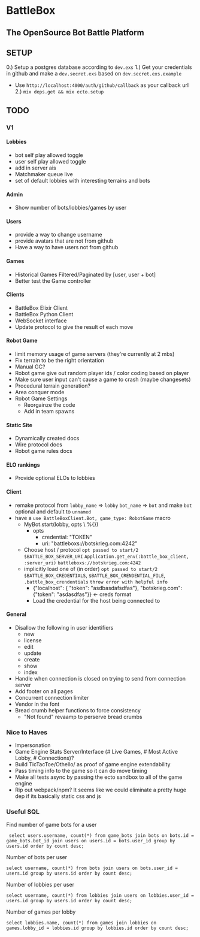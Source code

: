 # BattleBox

## The OpenSource Bot Battle Platform

## SETUP

0.) Setup a postgres database according to `dev.exs`
1.) Get your credentials in github and make a `dev.secret.exs` based on `dev.secret.exs.example` 
  * Use `http://localhost:4000/auth/github/callback` as your callback url
2.) `mix deps.get && mix ecto.setup`

## TODO

### V1

#### Lobbies
- bot self play allowed toggle
- user self play allowed toggle
- add in server ais
- Matchmaker queue live
- set of default lobbies with interesting terrains and bots
#### Admin
- Show number of bots/lobbies/games by user
#### Users
- provide a way to change username
- provide avatars that are not from github
- Have a way to have users not from github
#### Games
- Historical Games Filtered/Paginated by [user, user + bot]
- Better test the Game controller
#### Clients
- BattleBox Elixir Client
- BattleBox Python Client
- WebSocket interface
- Update protocol to give the result of each move
#### Robot Game
- limit memory usage of game servers (they're currently at 2 mbs)
- Fix terrain to be the right orientation
- Manual GC?
- Robot game give out random player ids / color coding based on player 
- Make sure user input can't cause a game to crash (maybe changesets)
- Procedural terrain generation?
- Area conquer mode
- Robot Game Settings
  - Reorgainze the code
  - Add in team spawns
#### Static Site
- Dynamically created docs
- Wire protocol docs
- Robot game rules docs
#### ELO rankings
- Provide optional ELOs to lobbies
#### Client
- remake protocol from `lobby_name` => `lobby` `bot_name` => `bot` and make `bot` optional and default to `unnamed`
- have a `use BattleBoxClient.Bot, game_type: RobotGame` macro
  - MyBot.start(lobby, opts \\ %{})
    - opts
      - credential: "TOKEN"
      - uri: "battleboxs://botskrieg.com:4242"
  - Choose host / protocol
    `opt passed to start/2` `$BATTLE_BOX_SERVER_URI` `Application.get_env(:battle_box_client, :server_uri)` `battleboxs://botskrieg.com:4242` 
  - implicitly load one of (in order) `opt passed to start/2` `$BATTLE_BOX_CREDENTIALS`, `$BATTLE_BOX_CRENDENTIAL_FILE`, `.battle_box_crendentials` `throw error with helpful info`
    - {"localhost": { "token": "asdbasdafsdfas"}, "botskrieg.com": {"token": "asdasdfas"}} <- creds format
    - Load the credential for the host being connected to
#### General
- Disallow the following in user identifiers
  - new
  - license
  - edit
  - update
  - create
  - show
  - index
- Handle when connection is closed on trying to send from connection server
- Add footer on all pages
- Concurrent connection limiter
- Vendor in the font
- Bread crumb helper functions to force consistency
  - "Not found" revaamp to perserve bread crumbs

### Nice to Haves

- Impersonation
- Game Engine Stats Server/Interface (# Live Games, # Most Active Lobby, # Connections)?
- Build TicTacToe/Othello/ as proof of game engine extendability
- Pass timing info to the game so it can do move timing
- Make all tests async by passing the ecto sandbox to all of the game engine
- Rip out webpack/npm? It seems like we could eliminate a pretty huge dep if its basically static css and js

### Useful SQL

Find number of game bots for a user
```
 select users.username, count(*) from game_bots join bots on bots.id = game_bots.bot_id join users on users.id = bots.user_id group by users.id order by count desc;
```

Number of bots per user
```
select username, count(*) from bots join users on bots.user_id = users.id group by users.id order by count desc;
```

Number of lobbies per user
```
select username, count(*) from lobbies join users on lobbies.user_id = users.id group by users.id order by count desc;
```

Number of games per lobby
```
select lobbies.name, count(*) from games join lobbies on games.lobby_id = lobbies.id group by lobbies.id order by count desc;
```
